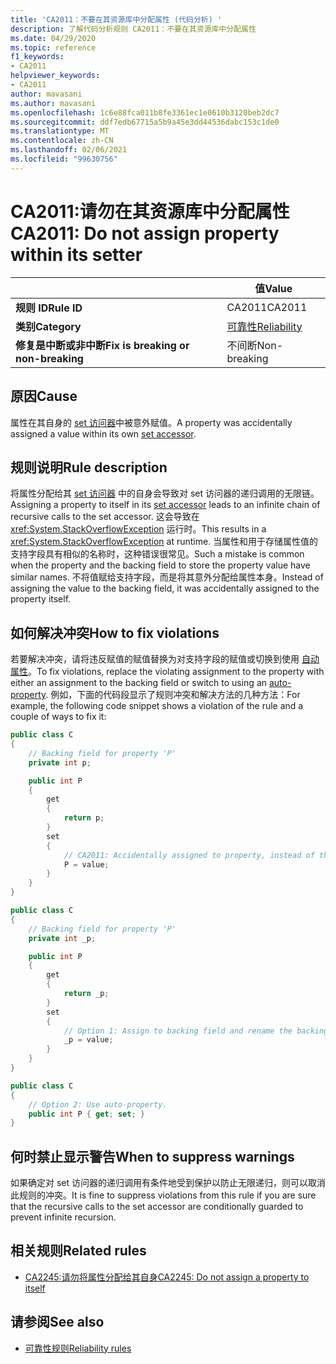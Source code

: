 ```yaml
---
title: 'CA2011：不要在其资源库中分配属性 (代码分析) '
description: 了解代码分析规则 CA2011：不要在其资源库中分配属性
ms.date: 04/29/2020
ms.topic: reference
f1_keywords:
- CA2011
helpviewer_keywords:
- CA2011
author: mavasani
ms.author: mavasani
ms.openlocfilehash: 1c6e88fca011b8fe3361ec1e0610b3120beb2dc7
ms.sourcegitcommit: ddf7edb67715a5b9a45e3dd44536dabc153c1de0
ms.translationtype: MT
ms.contentlocale: zh-CN
ms.lasthandoff: 02/06/2021
ms.locfileid: "99630756"
---
```

# <a name="ca2011-do-not-assign-property-within-its-setter"></a><span data-ttu-id="9ae98-103">CA2011:请勿在其资源库中分配属性</span><span class="sxs-lookup"><span data-stu-id="9ae98-103">CA2011: Do not assign property within its setter</span></span>

| | <span data-ttu-id="9ae98-104">值</span><span class="sxs-lookup"><span data-stu-id="9ae98-104">Value</span></span> |
|-|-|
| <span data-ttu-id="9ae98-105">**规则 ID**</span><span class="sxs-lookup"><span data-stu-id="9ae98-105">**Rule ID**</span></span> |<span data-ttu-id="9ae98-106">CA2011</span><span class="sxs-lookup"><span data-stu-id="9ae98-106">CA2011</span></span>|
| <span data-ttu-id="9ae98-107">**类别**</span><span class="sxs-lookup"><span data-stu-id="9ae98-107">**Category**</span></span> |[<span data-ttu-id="9ae98-108">可靠性</span><span class="sxs-lookup"><span data-stu-id="9ae98-108">Reliability</span></span>](reliability-warnings.md)|
| <span data-ttu-id="9ae98-109">**修复是中断或非中断**</span><span class="sxs-lookup"><span data-stu-id="9ae98-109">**Fix is breaking or non-breaking**</span></span> |<span data-ttu-id="9ae98-110">不间断</span><span class="sxs-lookup"><span data-stu-id="9ae98-110">Non-breaking</span></span>|

## <a name="cause"></a><span data-ttu-id="9ae98-111">原因</span><span class="sxs-lookup"><span data-stu-id="9ae98-111">Cause</span></span>

<span data-ttu-id="9ae98-112">属性在其自身的 [set 访问器](../../../csharp/programming-guide/classes-and-structs/using-properties.md#the-set-accessor)中被意外赋值。</span><span class="sxs-lookup"><span data-stu-id="9ae98-112">A property was accidentally assigned a value within its own [set accessor](../../../csharp/programming-guide/classes-and-structs/using-properties.md#the-set-accessor).</span></span>

## <a name="rule-description"></a><span data-ttu-id="9ae98-113">规则说明</span><span class="sxs-lookup"><span data-stu-id="9ae98-113">Rule description</span></span>

<span data-ttu-id="9ae98-114">将属性分配给其 [set 访问器](../../../csharp/programming-guide/classes-and-structs/using-properties.md#the-set-accessor) 中的自身会导致对 set 访问器的递归调用的无限链。</span><span class="sxs-lookup"><span data-stu-id="9ae98-114">Assigning a property to itself in its [set accessor](../../../csharp/programming-guide/classes-and-structs/using-properties.md#the-set-accessor) leads to an infinite chain of recursive calls to the set accessor.</span></span> <span data-ttu-id="9ae98-115">这会导致在 <xref:System.StackOverflowException> 运行时。</span><span class="sxs-lookup"><span data-stu-id="9ae98-115">This results in a <xref:System.StackOverflowException> at runtime.</span></span> <span data-ttu-id="9ae98-116">当属性和用于存储属性值的支持字段具有相似的名称时，这种错误很常见。</span><span class="sxs-lookup"><span data-stu-id="9ae98-116">Such a mistake is common when the property and the backing field to store the property value have similar names.</span></span> <span data-ttu-id="9ae98-117">不将值赋给支持字段，而是将其意外分配给属性本身。</span><span class="sxs-lookup"><span data-stu-id="9ae98-117">Instead of assigning the value to the backing field, it was accidentally assigned to the property itself.</span></span>

## <a name="how-to-fix-violations"></a><span data-ttu-id="9ae98-118">如何解决冲突</span><span class="sxs-lookup"><span data-stu-id="9ae98-118">How to fix violations</span></span>

<span data-ttu-id="9ae98-119">若要解决冲突，请将违反赋值的赋值替换为对支持字段的赋值或切换到使用 [自动属性](../../../csharp/programming-guide/classes-and-structs/auto-implemented-properties.md)。</span><span class="sxs-lookup"><span data-stu-id="9ae98-119">To fix violations, replace the violating assignment to the property with either an assignment to the backing field or switch to using an [auto-property](../../../csharp/programming-guide/classes-and-structs/auto-implemented-properties.md).</span></span> <span data-ttu-id="9ae98-120">例如，下面的代码段显示了规则冲突和解决方法的几种方法：</span><span class="sxs-lookup"><span data-stu-id="9ae98-120">For example, the following code snippet shows a violation of the rule and a couple of ways to fix it:</span></span>

```csharp
public class C
{
    // Backing field for property 'P'
    private int p;

    public int P
    {
        get
        {
            return p;
        }
        set
        {
            // CA2011: Accidentally assigned to property, instead of the backing field.
            P = value;
        }
    }
}
```

```csharp
public class C
{
    // Backing field for property 'P'
    private int _p;

    public int P
    {
        get
        {
            return _p;
        }
        set
        {
            // Option 1: Assign to backing field and rename the backing field for clarity.
            _p = value;
        }
    }
}
```

```csharp
public class C
{
    // Option 2: Use auto-property.
    public int P { get; set; }
}
```

## <a name="when-to-suppress-warnings"></a><span data-ttu-id="9ae98-121">何时禁止显示警告</span><span class="sxs-lookup"><span data-stu-id="9ae98-121">When to suppress warnings</span></span>

<span data-ttu-id="9ae98-122">如果确定对 set 访问器的递归调用有条件地受到保护以防止无限递归，则可以取消此规则的冲突。</span><span class="sxs-lookup"><span data-stu-id="9ae98-122">It is fine to suppress violations from this rule if you are sure that the recursive calls to the set accessor are conditionally guarded to prevent infinite recursion.</span></span>

## <a name="related-rules"></a><span data-ttu-id="9ae98-123">相关规则</span><span class="sxs-lookup"><span data-stu-id="9ae98-123">Related rules</span></span>

- [<span data-ttu-id="9ae98-124">CA2245:请勿将属性分配给其自身</span><span class="sxs-lookup"><span data-stu-id="9ae98-124">CA2245: Do not assign a property to itself</span></span>](ca2245.md)

## <a name="see-also"></a><span data-ttu-id="9ae98-125">请参阅</span><span class="sxs-lookup"><span data-stu-id="9ae98-125">See also</span></span>

- [<span data-ttu-id="9ae98-126">可靠性规则</span><span class="sxs-lookup"><span data-stu-id="9ae98-126">Reliability rules</span></span>](reliability-warnings.md)
